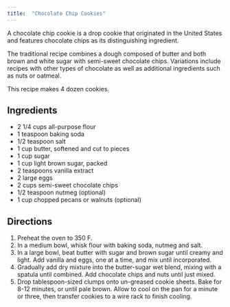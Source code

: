 ```yaml
---
title:  "Chocolate Chip Cookies"
---
```


A chocolate chip cookie is a drop cookie that originated in the United States and features chocolate chips as its distinguishing ingredient.

The traditional recipe combines a dough composed of butter and both brown and white sugar with semi-sweet chocolate chips. Variations include recipes with other types of chocolate as well as additional ingredients such as nuts or oatmeal.

This recipe makes 4 dozen cookies.

## Ingredients

* 2 1/4 cups all-purpose flour
* 1 teaspoon baking soda
* 1/2 teaspoon salt
* 1 cup butter, softened and cut to pieces
* 1 cup sugar
* 1 cup light brown sugar, packed
* 2 teaspoons vanilla extract
* 2 large eggs
* 2 cups semi-sweet chocolate chips
* 1/2 teaspoon nutmeg (optional)
* 1 cup chopped pecans or walnuts (optional)

## Directions

1. Preheat the oven to 350 F.
2. In a medium bowl, whisk flour with baking soda, nutmeg and salt.
3. In a large bowl, beat butter with sugar and brown sugar until creamy and light. Add vanilla and eggs, one at a time, and mix until incorporated.
4. Gradually add dry mixture into the butter-sugar wet blend, mixing with a spatula until combined. Add chocolate chips and nuts until just mixed.
5. Drop tablespoon-sized clumps onto un-greased cookie sheets. Bake for 8-12 minutes, or until pale brown. Allow to cool on the pan for a minute or three, then transfer cookies to a wire rack to finish cooling.